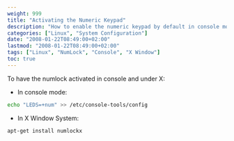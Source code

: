 ```yaml
---
weight: 999
title: "Activating the Numeric Keypad"
description: "How to enable the numeric keypad by default in console mode and in X Window System."
categories: ["Linux", "System Configuration"]
date: "2008-01-22T08:49:00+02:00"
lastmod: "2008-01-22T08:49:00+02:00"
tags: ["Linux", "NumLock", "Console", "X Window"]
toc: true
---
```


To have the numlock activated in console and under X:

* In console mode:

```bash
echo "LEDS=+num" >> /etc/console-tools/config
```

* In X Window System:

```bash
apt-get install numlockx
```
